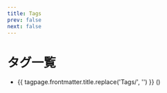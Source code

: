 ```yaml
---
title: Tags
prev: false
next: false
---
```


# タグ一覧

<script lang="ts" setup>
import { data as tags } from "../.vitepress/tags.data"
import PostCounter from "../.vitepress/components/PostCounter.vue"
</script>

<ul>
    <li v-for="tagpage of tags">
        <a :href="tagpage.url" class="font-semibold text-lg">{{ tagpage.frontmatter.title.replace('Tags/', '') }}
            <span class="text-sm"> (<PostCounter :tag="tagpage.url.replace('/tags/', '').replace('.html', '')" />)</span>
        </a>
    </li>
</ul>
